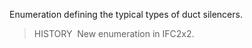 ﻿Enumeration defining the typical types of duct silencers.

> HISTORY&nbsp; New enumeration in IFC2x2.
